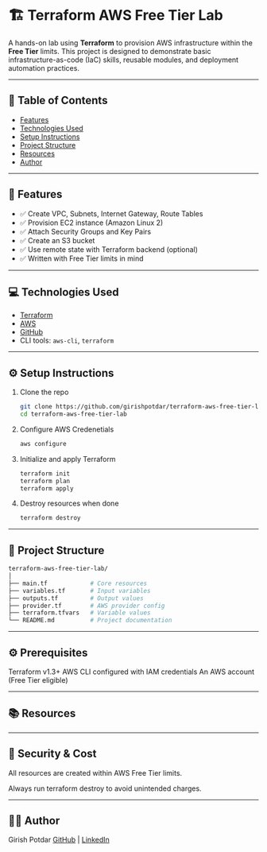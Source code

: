 # 🏗️ Terraform AWS Free Tier Lab

A hands-on lab using **Terraform** to provision AWS infrastructure within the **Free Tier** limits. This project is designed to demonstrate basic infrastructure-as-code (IaC) skills, reusable modules, and deployment automation practices.

---
## 📌 Table of Contents

- [Features](#Features)
- [Technologies Used](#Technologies-Used)
- [Setup Instructions](#Setup-Instructions)
- [Project Structure](#Project-Structure)
- [Resources](#Resources)
- [Author](#Author)
  
---
## 🚀 Features

- ✅ Create VPC, Subnets, Internet Gateway, Route Tables
- ✅ Provision EC2 instance (Amazon Linux 2)
- ✅ Attach Security Groups and Key Pairs
- ✅ Create an S3 bucket
- ✅ Use remote state with Terraform backend (optional)
- ✅ Written with Free Tier limits in mind

---
## 💻 Technologies Used

- [Terraform](https://www.terraform.io/)
- [AWS](https://aws.amazon.com/free/)
- [GitHub](https://github.com/)
- CLI tools: `aws-cli`, `terraform`

---

## ⚙️ Setup Instructions

1. Clone the repo  
   ```bash
   git clone https://github.com/girishpotdar/terraform-aws-free-tier-lab.git
   cd terraform-aws-free-tier-lab

2. Configure AWS Credenetials
   ```bash
   aws configure

3. Initialize and apply Terraform
   ```bash
   terraform init
   terraform plan
   terraform apply

4. Destroy resources when done
   ```bash
   terraform destroy

------
## 📁 Project Structure


```bash
terraform-aws-free-tier-lab/
│
├── main.tf            # Core resources
├── variables.tf       # Input variables
├── outputs.tf         # Output values
├── provider.tf        # AWS provider config
├── terraform.tfvars   # Variable values
└── README.md          # Project documentation
```
---

## ⚙️ Prerequisites

Terraform v1.3+
AWS CLI configured with IAM credentials
An AWS account (Free Tier eligible)

---
## 📚 Resources


---
## 🔐 Security & Cost


All resources are created within AWS Free Tier limits.

Always run terraform destroy to avoid unintended charges.



---
## 👨‍💻 Author

Girish Potdar
[GitHub](https://github.com/girishpotdar) | [LinkedIn](https://www.linkedin.com/in/girish-potdar-525569140/)
